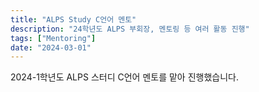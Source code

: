 ```yaml
---
title: "ALPS Study C언어 멘토"
description: "24학년도 ALPS 부회장, 멘토링 등 여러 활동 진행"
tags: ["Mentoring"]
date: "2024-03-01"
---
```


2024-1학년도 ALPS 스터디 C언어 멘토를 맡아 진행했습니다.